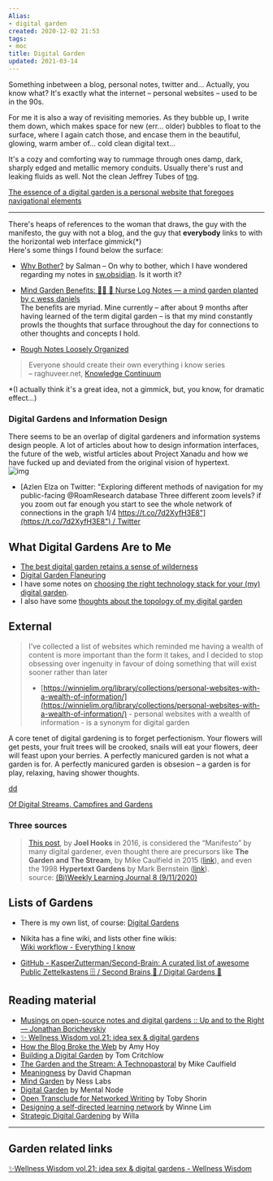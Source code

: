 ```yaml
---
Alias:
- digital garden
created: 2020-12-02 21:53
tags:
- moc
title: Digital Garden
updated: 2021-03-14
---
```

   
Something inbetween a blog, personal notes, twitter and… Actually, you know what? It's exactly what the internet – personal websites – used to be in the 90s.   
   
For me it is also a way of revisiting memories. As they bubble up, I write them down, which makes space for new (err… older) bubbles to float to the surface, where I again catch those, and encase them in the beautiful, glowing, warm amber of… cold clean digital text…   
   
It's a cozy and comforting way to rummage through ones damp, dark, sharply edged and metallic memory conduits. Usually there's rust and leaking fluids as well. Not the clean Jeffrey Tubes of [tng](/not_created.md).   
   
[The essence of a digital garden is a personal website that foregoes navigational elements](./The%20essence%20of%20a%20digital%20garden%20is%20a%20personal%20website%20that%20foregoes%20navigational%20elements.md)   
   
   
   
---   
   
There's heaps of references to the woman that draws, the guy with the manifesto, the guy with not a blog, and the guy that **everybody** links to with the horizontal web interface gimmick(\*)   
Here's some things I found below the surface:   
   
- [Why Bother?](https://salman.io/blog/why-bother/) by Salman – On why to bother, which I have wondered regarding my notes in [sw.obsidian](/not_created.md). Is it worth it?   
- [Mind Garden Benefits: 🌱🌲 🌱 Nurse Log Notes — a mind garden planted by c wess daniels](https://nurselog.online/mind-garden-benefits.html)   
	The benefits are myriad. Mine currently – after about 9 months after having learned of the term digital garden – is that my mind constantly prowls the thoughts that surface throughout the day for connections to other thoughts and concepts I hold.   
   
- [Rough Notes Loosely Organized](/not_created.md)   
   
>Everyone should create their own everything i know series   
>– raghuveer.net, [Knowledge Continuum](https://www.raghuveer.net/posts/everyone-should-create-their-own-everything-i-know-series)   
   
\*(I actually think it's a great idea, not a gimmick, but, you know, for dramatic effect…)   
   
### Digital Gardens and Information Design   
There seems to be an overlap of digital gardeners and information systems design people. A lot of articles about how to design information interfaces, the future of the web, wistful articles about Project Xanadu and how we have fucked up and deviated from the original vision of hypertext.   
![img](https://pbs.twimg.com/media/EXClD_SUcAAMl1Q?format=jpg&name=large)   
   
   
- [Azlen Elza on Twitter: "Exploring different methods of navigation for my public-facing @RoamResearch database Three different zoom levels? if you zoom out far enough you start to see the whole network of connections in the graph 1/4 [https://t.co/7d2XyfH3E8"](https://t.co/7d2XyfH3E8") / Twitter](https://twitter.com/azlenelza/status/1256696564145369093?s=20)   
   
## What Digital Gardens Are to Me   
   
- [The best digital garden retains a sense of wilderness](./The%20best%20digital%20garden%20retains%20a%20sense%20of%20wilderness.md)   
- [Digital Garden Flaneuring](./Digital%20Garden%20Flaneuring.md)   
- I have some notes on [choosing the right technology stack for your (my) digital garden](/not_created.md).   
- I also have some [thoughts about the topology of my digital garden](/not_created.md)   
   
   
## External   
   
>I’ve collected a list of websites which reminded me having a wealth of content is more important than the form it takes, and I decided to stop obsessing over ingenuity in favour of doing something that will exist sooner rather than later   
>- [https://winnielim.org/library/collections/personal-websites-with-a-wealth-of-information/](https://winnielim.org/library/collections/personal-websites-with-a-wealth-of-information/) - personal websites with a wealth of information - is a synonym for digital garden   
   
A core tenet of digital gardening is to forget perfectionism. Your flowers will get pests, your fruit trees will be crooked, snails will eat your flowers, deer will feast upon your berries. A perfectly manicured garden is not what a garden is for. A perfectly manicured garden is obsesion – a garden is for play, relaxing, having shower thoughts.   
   
[dd](https://kornysietsma.github.io/digital-garden-sample/-/meta/wiki/garden/)   
   
[Of Digital Streams, Campfires and Gardens](https://tomcritchlow.com/2018/10/10/of-gardens-and-wikis/)   
   
   
### Three sources   
>[This post](https://joelhooks.com/digital-garden), by **Joel Hooks** in 2016, is considered the “Manifesto” by many digital gardener, even thought there are precursors like **The Garden and The Stream**, by Mike Caulfield in 2015 ([link](https://hapgood.us/2015/10/17/the-garden-and-the-stream-a-technopastoral/)), and even the 1998 **Hypertext Gardens** by Mark Bernstein ([link](http://www.eastgate.com/garden/Enter.html)).   
>source: [(Bi)Weekly Learning Journal 8 (9/11/2020)](https://retireinprogress.com/biweekly-learning-journal-8-9-11-2020/)   
   
## Lists of Gardens   
   
- There is my own list, of course: [Digital Gardens](/not_created.md)   
- Nikita has a fine wiki, and lists other fine wikis:   
[Wiki workflow - Everything I know](https://wiki.nikitavoloboev.xyz/other/wiki-workflow#similar-wikis-i-liked)   
   
- [GitHub - KasperZutterman/Second-Brain: A curated list of awesome Public Zettelkastens 🗄️ / Second Brains 🧠 / Digital Gardens 🌱](https://github.com/KasperZutterman/Second-Brain)   
   
## Reading material   
   
- [Musings on open-source notes and digital gardens :: Up and to the Right — Jonathan Borichevskiy](https://jon.bo/posts/patch-notes-v4/)   
- [✨ Wellness Wisdom vol.21: idea sex & digital gardens](https://wellnesswisdom.substack.com/p/wellness-wisdom-vol21-idea-sex-and)   
-   [How the Blog Broke the Web](https://stackingthebricks.com/how-blogs-broke-the-web/) by Amy Hoy    
-   [Building a Digital Garden](https://tomcritchlow.com/2019/02/17/building-digital-garden/) by Tom Critchlow    
-   [The Garden and the Stream: A Technopastoral](https://hapgood.us/2015/10/17/the-garden-and-the-stream-a-technopastoral/) by Mike Caulfield   
-   [Meaningness](https://meaningness.com/) by David Chapman   
-   [Mind Garden](https://nesslabs.com/mind-garden) by Ness Labs   
-   [Digital Garden](https://www.mentalnodes.com/a-gardening-guide-for-your-mind) by Mental Node   
-   [Open Transclude for Networked Writing](https://subpixel.space/entries/open-transclude/) by Toby Shorin   
-   [Designing a self-directed learning network](https://winnielim.org/experiments/learning/designing-a-self-directed-learning-network-work-in-progress-v0-1/) by Winne Lim   
-   [Strategic Digital Gardening](https://docs.google.com/presentation/d/1eK9yJdkwxwV_HcdPh4xNxNl4o0knIAIm8otZ3AibJZU/edit#slide=id.p) by Willa   
       
   
   
---   
   
## Garden related links   
   
[✨Wellness Wisdom vol.21: idea sex & digital gardens - Wellness Wisdom](https://wellnesswisdom.substack.com/p/wellness-wisdom-vol21-idea-sex-and)